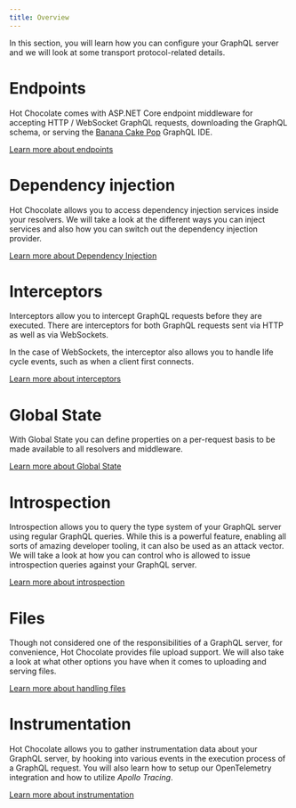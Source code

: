 ```yaml
---
title: Overview
---
```


In this section, you will learn how you can configure your GraphQL server and we will look at some transport protocol-related details.

# Endpoints

Hot Chocolate comes with ASP.NET Core endpoint middleware for accepting HTTP / WebSocket GraphQL requests, downloading the GraphQL schema, or serving the [Banana Cake Pop](/docs/bananacakepop) GraphQL IDE.

[Learn more about endpoints](/docs/hotchocolate/server/endpoints)

# Dependency injection

Hot Chocolate allows you to access dependency injection services inside your resolvers. We will take a look at the different ways you can inject services and also how you can switch out the dependency injection provider.

[Learn more about Dependency Injection](/docs/hotchocolate/server/dependency-injection)

# Interceptors

Interceptors allow you to intercept GraphQL requests before they are executed. There are interceptors for both GraphQL requests sent via HTTP as well as via WebSockets.

In the case of WebSockets, the interceptor also allows you to handle life cycle events, such as when a client first connects.

[Learn more about interceptors](/docs/hotchocolate/server/interceptors)

# Global State

With Global State you can define properties on a per-request basis to be made available to all resolvers and middleware.

[Learn more about Global State](/docs/hotchocolate/server/global-state)

# Introspection

Introspection allows you to query the type system of your GraphQL server using regular GraphQL queries. While this is a powerful feature, enabling all sorts of amazing developer tooling, it can also be used as an attack vector. We will take a look at how you can control who is allowed to issue introspection queries against your GraphQL server.

[Learn more about introspection](/docs/hotchocolate/server/introspection)

# Files

Though not considered one of the responsibilities of a GraphQL server, for convenience, Hot Chocolate provides file upload support. We will also take a look at what other options you have when it comes to uploading and serving files.

[Learn more about handling files](/docs/hotchocolate/server/files)

# Instrumentation

Hot Chocolate allows you to gather instrumentation data about your GraphQL server, by hooking into various events in the execution process of a GraphQL request. You will also learn how to setup our OpenTelemetry integration and how to utilize _Apollo Tracing_.

[Learn more about instrumentation](/docs/hotchocolate/server/instrumentation)
